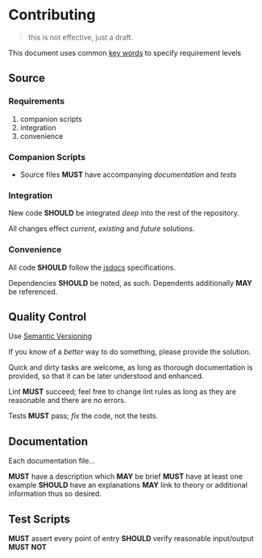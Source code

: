 # Contributing

> this is not effective, just a draft.

This document uses common [key words](https://tools.ietf.org/html/rfc2119) to specify requirement levels

## Source

### Requirements

1. companion scripts
2. integration
3. convenience

### Companion Scripts

- Source files __MUST__ have accompanying *documentation* and *tests*

### Integration

New code __SHOULD__ be integrated *deep* into the rest of the repository.

All changes effect *current*, *existing* and *future*  solutions.

### Convenience

All code __SHOULD__ follow the [jsdocs](http://usejsdoc.org/) specifications.

Dependencies __SHOULD__ be noted, as such.
Dependents additionally __MAY__ be referenced.

## Quality Control

Use [Semantic Versioning](http://semver.org/)

If you know of a *better* way to do something, please provide the solution.

Quick and dirty tasks are welcome, as long as thorough documentation is provided, so that it can be later understood and enhanced.

Lint __MUST__ succeed; feel free to change lint rules as long as they are reasonable and there are no errors.

Tests __MUST__ pass; *fix* the code, not the tests.

## Documentation

Each documentation file...

__MUST__ have a description which __MAY__ be brief
__MUST__ have at least one example
__SHOULD__ have an explanations
__MAY__ link to theory or additional information thus so desired.

## Test Scripts

__MUST__ assert every point of entry
__SHOULD__ verify reasonable input/output
__MUST NOT__
